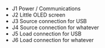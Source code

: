 * J1 Power / Communications
* J2 Little OLED screen
* J3 Source connection for USB
* J4 Source connection for whatever
* J5 Load connection for USB
* J6 Load connection for whatever
